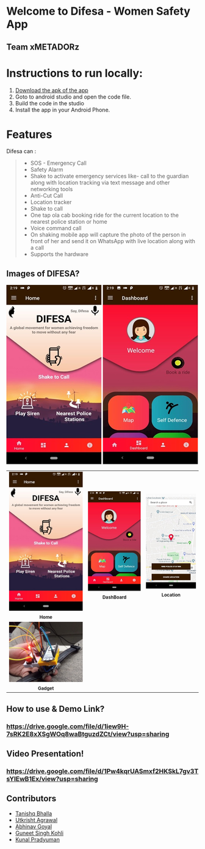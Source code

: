 # Welcome to Difesa  - Women Safety App 
## Team xMETADORz
 

# Instructions to run locally:
1. [Download the apk of the app](https://github.com/gutku10/Difesa/tree/master/app)
2. Goto to android studio and open the code file. 
3. Build the code in the studio 
4. Install the app in your Android Phone.


# Features

Difesa can :
>
>* SOS - Emergency Call
>* Safety Alarm
>* Shake to activate emergency services like- call to the guardian along with location tracking via text message and other networking tools
>* Anti-Cut Call
>* Location tracker
>* Shake to call
>* One tap ola cab booking ride for the current location to the nearest police station or home
>* Voice command call
>* On shaking mobile app will capture the photo of the person in front of her and send it on WhatsApp with live location along with a call
>* Supports the hardware

## Images of DIFESA?

<a align='left'>
<img src='https://github.com/gutku10/Difesa/blob/master/Screenshots/Home.jpg' alt='npm start'>
</a>
<a align='right' >
<img src='https://github.com/gutku10/Difesa/blob/master/Screenshots/Dashboard.jpg' alt='npm start'>
</a>

<table>
  <tr>
    <td align="center"><img src="https://github.com/gutku10/Difesa/blob/master/Screenshots/Home.jpg" alt=""/><br /><sub><b>Home</b></sub><br /></td>
    <td align="center"><img src="https://github.com/gutku10/Difesa/blob/master/Screenshots/Dashboard.jpg" alt=""/><br /><sub><b>DashBoard</b></sub><br /></td>
     <td align="center"><img src="https://github.com/gutku10/Difesa/blob/master/Screenshots/Nearest Police Station.jpg" alt=""/><br /><sub><b>Location</b></sub><br /></td>
    
  </tr>
  <tr>
        <td align="center"><img src="https://github.com/gutku10/Difesa/blob/master/Screenshots/Device.jpg" alt=""/><br /><sub><b>Gadget</b></sub><br /></td>
  </tr>
</table>


## How to use & Demo Link?

### https://drive.google.com/file/d/1iew9H-7sRK2E8xXSgWOq8waBtguzdZCt/view?usp=sharing

## Video Presentation!

### https://drive.google.com/file/d/1Pw4kqrUASmxf2HKSkL7gv3TsYIEwB1Ex/view?usp=sharing

## Contributors
* [Tanishq Bhalla](https://github.com/)  
* [Utkrisht Agrawal](https://github.com/gutku10)  
* [Abhinav Goyal](https://github.com/zabhitak)  
* [Guneet Singh Kohli](https://github.com/guneetsk99)  
* [Kunal Pradyuman](https://github.com/lostaquila)  
